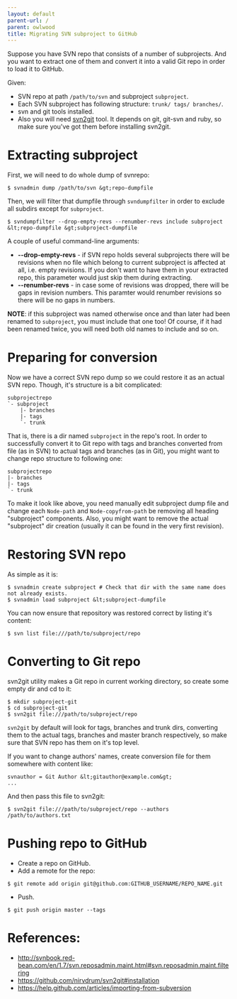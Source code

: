 ```yaml
---
layout: default
parent-url: /
parent: owlwood
title: Migrating SVN subproject to GitHub
---
```

Suppose you have SVN repo that consists of a number of subprojects. And you want to extract one of them and convert it into a valid Git repo in order to load it to GitHub.

Given:  

* SVN repo at path `/path/to/svn` and subproject `subproject`.
* Each SVN subproject has following structure: `trunk/ tags/ branches/`.
* svn and git tools installed.
* Also you will need [svn2git](https://github.com/nirvdrum/svn2git#installation) tool. It depends on git, git-svn and ruby, so make sure you've got them before installing svn2git.

Extracting subproject
=========

First, we will need to do whole dump of svnrepo:

```
$ svnadmin dump /path/to/svn &gt;repo-dumpfile
```

Then, we will filter that dumpfile through `svndumpfilter` in order to exclude all subdirs except for `subproject`.

```
$ svndumpfilter --drop-empty-revs --renumber-revs include subproject &lt;repo-dumpfile &gt;subproject-dumpfile
```

A couple of useful command-line arguments:

* **--drop-empty-revs** - if SVN repo holds several subprojects there will be revisions when no file which belong to current subproject is affected at all, i.e. empty revisions. If you don't want to have them in your extracted repo, this parameter would just skip them during extracting.
* **--renumber-revs** - in case some of revisions was dropped, there will be gaps in revision numbers. This paramter would renumber revisions so there will be no gaps in numbers.

**NOTE**: if this subproject was named otherwise once and than later had been renamed to `subproject`, you must include that one too! Of course, if it had been renamed twice, you will need both old names to include and so on.

Preparing for conversion
=========

Now we have a correct SVN repo dump so we could restore it as an actual SVN repo. Though, it's structure is a bit complicated:

```
subprojectrepo
`- subproject
	|- branches
	|- tags
	`- trunk
```

That is, there is a dir named `subproject` in the repo's root. In order to successfully convert it to Git repo with tags and branches converted from file (as in SVN) to actual tags and branches (as in Git), you might want to change repo structure to following one:

```
subprojectrepo
|- branches
|- tags
`- trunk
```

To make it look like above, you need manually edit subproject dump file and change each `Node-path` and `Node-copyfrom-path` be removing all heading "subproject" components. Also, you might want to remove the actual "subproject" dir creation (usually it can be found in the very first revision).


Restoring SVN repo
=========

As simple as it is:

```
$ svnadmin create subproject # Check that dir with the same name does not already exists.
$ svnadmin load subproject &lt;subproject-dumpfile
```

You can now ensure that repository was restored correct by listing it's content:

```
$ svn list file:///path/to/subproject/repo
```

Converting to Git repo
=========

svn2git utility makes a Git repo in current working directory, so create some empty dir and cd to it:

```
$ mkdir subproject-git
$ cd subproject-git
$ svn2git file:///path/to/subproject/repo
```

`svn2git` by default will look for tags, branches and trunk dirs, converting them to the actual tags, branches and master branch respectively, so make sure that SVN repo has them on it's top level.

If you want to change authors' names, create conversion file for them somewhere with content like:

```
svnauthor = Git Author &lt;gitauthor@example.com&gt;
...
```

And then pass this file to svn2git:

```
$ svn2git file:///path/to/subproject/repo --authors /path/to/authors.txt
```

Pushing repo to GitHub
=========

* Create a repo on GitHub.
* Add a remote for the repo:
```
$ git remote add origin git@github.com:GITHUB_USERNAME/REPO_NAME.git
```
* Push.
```
$ git push origin master --tags
```

References:
=========

* http://svnbook.red-bean.com/en/1.7/svn.reposadmin.maint.html#svn.reposadmin.maint.filtering
* https://github.com/nirvdrum/svn2git#installation
* https://help.github.com/articles/importing-from-subversion
